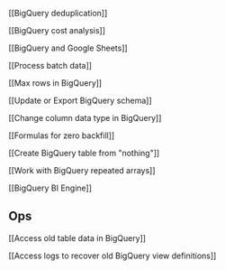 [[BigQuery deduplication]]

[[BigQuery cost analysis]]

[[BigQuery and Google Sheets]]

[[Process batch data]]

[[Max rows in BigQuery]]

[[Update or Export BigQuery schema]]

[[Change column data type in BigQuery]]

[[Formulas for zero backfill]]

[[Create BigQuery table from "nothing"]]

[[Work with BigQuery repeated arrays]]

[[BigQuery BI Engine]]

## Ops

[[Access old table data in BigQuery]]

[[Access logs to recover old BigQuery view definitions]]



